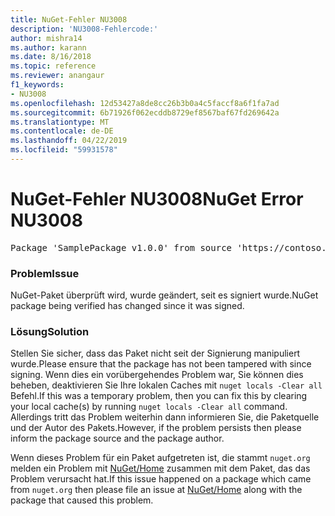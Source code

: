 ```yaml
---
title: NuGet-Fehler NU3008
description: 'NU3008-Fehlercode:'
author: mishra14
ms.author: karann
ms.date: 8/16/2018
ms.topic: reference
ms.reviewer: anangaur
f1_keywords:
- NU3008
ms.openlocfilehash: 12d53427a8de8cc26b3b0a4c5faccf8a6f1fa7ad
ms.sourcegitcommit: 6b71926f062ecddb8729ef8567baf67fd269642a
ms.translationtype: MT
ms.contentlocale: de-DE
ms.lasthandoff: 04/22/2019
ms.locfileid: "59931578"
---
```

# <a name="nuget-error-nu3008"></a><span data-ttu-id="cea8d-103">NuGet-Fehler NU3008</span><span class="sxs-lookup"><span data-stu-id="cea8d-103">NuGet Error NU3008</span></span>

<pre>Package 'SamplePackage v1.0.0' from source 'https://contoso.com/index.json': The package integrity check failed.</pre>

### <a name="issue"></a><span data-ttu-id="cea8d-104">Problem</span><span class="sxs-lookup"><span data-stu-id="cea8d-104">Issue</span></span>

<span data-ttu-id="cea8d-105">NuGet-Paket überprüft wird, wurde geändert, seit es signiert wurde.</span><span class="sxs-lookup"><span data-stu-id="cea8d-105">NuGet package being verified has changed since it was signed.</span></span>


### <a name="solution"></a><span data-ttu-id="cea8d-106">Lösung</span><span class="sxs-lookup"><span data-stu-id="cea8d-106">Solution</span></span>

<span data-ttu-id="cea8d-107">Stellen Sie sicher, dass das Paket nicht seit der Signierung manipuliert wurde.</span><span class="sxs-lookup"><span data-stu-id="cea8d-107">Please ensure that the package has not been tampered with since signing.</span></span> <span data-ttu-id="cea8d-108">Wenn dies ein vorübergehendes Problem war, Sie können dies beheben, deaktivieren Sie Ihre lokalen Caches mit `nuget locals -Clear all` Befehl.</span><span class="sxs-lookup"><span data-stu-id="cea8d-108">If this was a temporary problem, then you can fix this by clearing your local cache(s) by running `nuget locals -Clear all` command.</span></span> <span data-ttu-id="cea8d-109">Allerdings tritt das Problem weiterhin dann informieren Sie, die Paketquelle und der Autor des Pakets.</span><span class="sxs-lookup"><span data-stu-id="cea8d-109">However, if the problem persists then please inform the package source and the package author.</span></span>

<span data-ttu-id="cea8d-110">Wenn dieses Problem für ein Paket aufgetreten ist, die stammt `nuget.org` melden ein Problem mit [NuGet/Home](https://github.com/NuGet/Home/issues) zusammen mit dem Paket, das das Problem verursacht hat.</span><span class="sxs-lookup"><span data-stu-id="cea8d-110">If this issue happened on a package which came from `nuget.org` then please file an issue at [NuGet/Home](https://github.com/NuGet/Home/issues) along with the package that caused this problem.</span></span>


